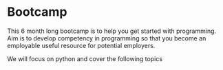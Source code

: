 # Bootcamp

This 6 month long bootcamp is to help you get started with programming. Aim is to develop competency in programming so that you become an employable useful resource for potential employers.

We will focus on python and cover the following topics
